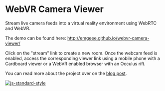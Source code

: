 
WebVR Camera Viewer
===

Stream live camera feeds into a virtual reality environment using WebRTC and WebVR.

The demo can be found here: http://emgeee.github.io/webvr-camera-viewer/

Click on the "stream" link to create a new room. Once the webcam feed is enabled, access the corresponding viewer link using a mobile phone with a Cardboard viewer or a WebVR enabled browser with an Occulus rift.

You can read more about the project over on the [blog post](https://greenin.space/streaming-video-in-webvr/).

[![js-standard-style](https://cdn.rawgit.com/feross/standard/master/badge.svg)](https://github.com/feross/standard)
